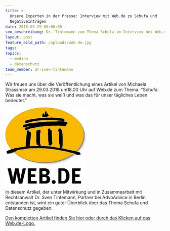 ```yaml
---
title: >-
  Unsere Experten in der Presse: Interview mit Web.de zu Schufa und
  Negativeinträgen
date: 2018-03-29 00:00:00
seo_beschreibung: Dr. Tintemann zum Thema Schufa im Interview bei Web.de
layout: post
feature_bild_path: /uploads/web-de.jpg
tags:
topics:
  - medien
  - datenschutz
team_member: dr-sven-tintemann
---
```


Wir freuen uns &uuml;ber die Ver&ouml;ffentlichung eines Artikel von Michaela Strassmair am 29.03.2018 um18.00 Uhr auf Web.de zum Thema: "Schufa: Was sie macht, was sie wei&szlig; und was das f&uuml;r unser t&auml;gliches Leben bedeutet."

[![Web.de Logo - Fremde Marke](/uploads/web-de-logo-1.jpg)](https://web.de/magazine/geld-karriere/schufa-weiss-taegliches-leben-bedeutet-32892100)&nbsp;

In diesem Artikel, der unter Mitwirkung und in Zusammearbeit mit Rechtsanwalt Dr. Sven Tintemann, Partner bei AdvoAdvice in Berlin entstanden ist, wird ein guter &Uuml;berblick &uuml;ber das Thema Schufa und Datenschutz gegeben.&nbsp;

[Den kompletten Artikel finden Sie hier oder durch das Klicken auf das Web.de-Logo.](https://web.de/magazine/geld-karriere/schufa-weiss-taegliches-leben-bedeutet-32892100)&nbsp;